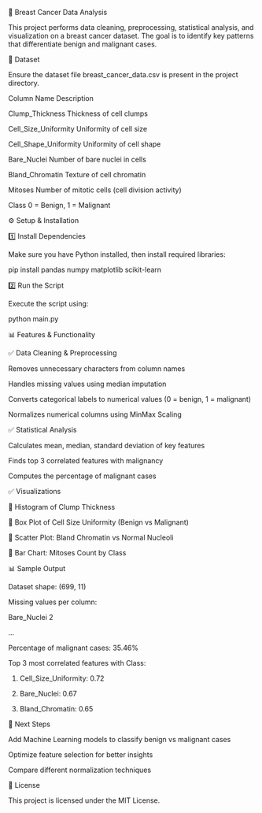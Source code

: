🔬 Breast Cancer Data Analysis

This project performs data cleaning, preprocessing, statistical analysis, and visualization on a breast cancer dataset. The goal is to identify key patterns that differentiate benign and malignant cases.

📂 Dataset

Ensure the dataset file breast_cancer_data.csv is present in the project directory.

Column Name	Description

Clump_Thickness	Thickness of cell clumps

Cell_Size_Uniformity	Uniformity of cell size

Cell_Shape_Uniformity	Uniformity of cell shape

Bare_Nuclei	Number of bare nuclei in cells

Bland_Chromatin	Texture of cell chromatin

Mitoses	Number of mitotic cells (cell division activity)

Class	0 = Benign, 1 = Malignant


⚙️ Setup & Installation

1️⃣ Install Dependencies

Make sure you have Python installed, then install required libraries:

pip install pandas numpy matplotlib scikit-learn

2️⃣ Run the Script

Execute the script using:


python main.py

📊 Features & Functionality

✅ Data Cleaning & Preprocessing

Removes unnecessary characters from column names

Handles missing values using median imputation

Converts categorical labels to numerical values (0 = benign, 1 = malignant)

Normalizes numerical columns using MinMax Scaling


✅ Statistical Analysis

Calculates mean, median, standard deviation of key features

Finds top 3 correlated features with malignancy

Computes the percentage of malignant cases


✅ Visualizations

📌 Histogram of Clump Thickness

📌 Box Plot of Cell Size Uniformity (Benign vs Malignant)

📌 Scatter Plot: Bland Chromatin vs Normal Nucleoli

📌 Bar Chart: Mitoses Count by Class


📊 Sample Output

Dataset shape: (699, 11)

Missing values per column:

Bare_Nuclei    2

...

Percentage of malignant cases: 35.46%

Top 3 most correlated features with Class:

1. Cell_Size_Uniformity: 0.72

2. Bare_Nuclei: 0.67

3. Bland_Chromatin: 0.65


🔹 Next Steps

Add Machine Learning models to classify benign vs malignant cases

Optimize feature selection for better insights

Compare different normalization techniques


📜 License

This project is licensed under the MIT License.
